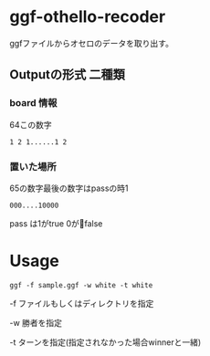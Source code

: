 # ggf-othello-recoder
ggfファイルからオセロのデータを取り出す。

## Outputの形式 二種類

### board 情報
64この数字
```
1 2 1......1 2 
```

### 置いた場所
65の数字最後の数字はpassの時1
```
000....10000
```
pass は1がtrue 0がfalse

# Usage
```
ggf -f sample.ggf -w white -t white
```
-f ファイルもしくはディレクトリを指定

-w 勝者を指定

-t ターンを指定(指定されなかった場合winnerと一緒)